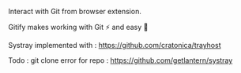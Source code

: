 Interact with Git from browser extension.

Gitify makes working with Git ⚡ and easy 🐣

Systray implemented with : https://github.com/cratonica/trayhost

Todo : 
git clone error for repo : https://github.com/getlantern/systray

